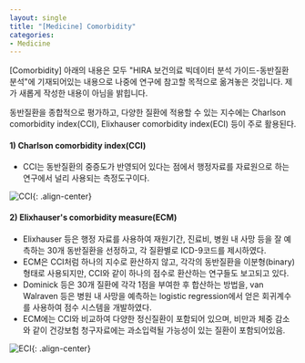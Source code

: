 ```yaml
---
layout: single
title: "[Medicine] Comorbidity"
categories:
- Medicine
---
```


[Comorbidity]
아래의 내용은 모두 "HIRA 보건의료 빅데이터 분석 가이드-동반질환 분석"에 기재되어있는 내용으로 나중에 연구에 참고할 목적으로 옮겨놓은 것입니다. 제가 새롭게 작성한 내용이 아님을 밝힙니다.

동반질환을 종합적으로 평가하고, 다양한 질환에 적용할 수 있는 지수에는 Charlson comorbidity index(CCI), Elixhauser comorbidity index(ECI) 등이 주로 활용된다.

#### 1) Charlson comorbidity index(CCI)
* CCI는 동반질환의 중증도가 반영되어 있다는 점에서 행정자료를 자료원으로 하는 연구에서 널리 사용되는 측정도구이다.

![CCI](https://user-images.githubusercontent.com/91018638/146917400-d0aed987-6dac-47f5-975e-44005f2f32f7.PNG){: .align-center}

#### 2) Elixhauser's comorbidity measure(ECM)
* Elixhauser 등은 행정 자료를 사용하여 재원기간, 진료비, 병원 내 사망 등을 잘 예측하는 30개 동반질환을 선정하고, 각 질환별로 ICD-9코드를 제시하였다.
* ECM은 CCI처럼 하나의 지수로 환산하지 않고, 각각의 동반질환을 이분형(binary)형태로 사용되지만, CCI와 같이 하나의 점수로 환산하는 연구들도 보고되고 있다.
 * Dominick 등은 30개 질환에 각각 1점을 부여한 후 합산하는 방법을, van Walraven 등은 병원 내 사망을 예측하는 logistic regression에서 얻은 회귀계수를 사용하여 점수 시스템을 개발하였다.
* ECM에는 CCI와 비교하여 다양한 정신질환이 포함되어 있으며, 비만과 체중 감소와 같이 건강보험 청구자료에는 과소입력될 가능성이 있는 질환이 포함되어있음.

![ECI](https://user-images.githubusercontent.com/91018638/146917440-5b155bf6-c9e5-411e-899e-c1e6ddf43346.PNG){: .align-center}